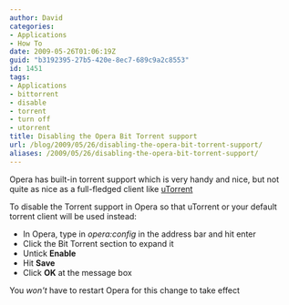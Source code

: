 ```yaml
---
author: David
categories:
- Applications
- How To
date: 2009-05-26T01:06:19Z
guid: "b3192395-27b5-420e-8ec7-689c9a2c8553"
id: 1451
tags:
- Applications
- bittorrent
- disable
- torrent
- turn off
- utorrent
title: Disabling the Opera Bit Torrent support
url: /blog/2009/05/26/disabling-the-opera-bit-torrent-support/
aliases: /2009/05/26/disabling-the-opera-bit-torrent-support/
---
```


Opera has built-in torrent support which is very handy and nice, but not quite as nice as a full-fledged client like <a title="µTorrent - The Lightweight and Efficient BitTorrent Client" href="https://www.utorrent.com/" target="_blank">uTorrent</a>

To disable the Torrent support in Opera so that uTorrent or your default torrent client will be used instead:

* In Opera, type in *opera:config* in the address bar and hit enter
* Click the Bit Torrent section to expand it
* Untick **Enable**
* Hit **Save**
* Click **OK** at the message box

You *won't* have to restart Opera for this change to take effect
